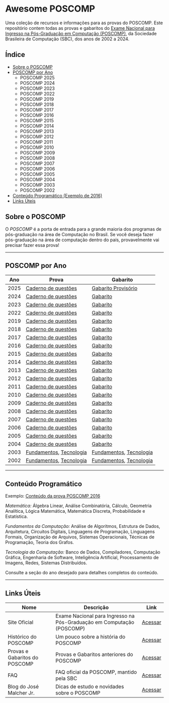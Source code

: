 # Awesome POSCOMP

Uma coleção de recursos e informações para as provas do POSCOMP. Este repositório contem todas as provas e gabaritos do [Exame Nacional para Ingresso na Pós-Graduação em Computação (POSCOMP)]((http://www.sbc.org.br/educacao/poscomp)), da Sociedade Brasileira de Computação (SBC), dos anos de 2002 a 2024. 

## Índice

- [Sobre o POSCOMP](#sobre-o-poscomp)
- [POSCOMP por Ano](#poscomp-por-ano)
    - POSCOMP 2025
    - POSCOMP 2024
    - POSCOMP 2023
    - POSCOMP 2022
    - POSCOMP 2019
    - POSCOMP 2018
    - POSCOMP 2017
    - POSCOMP 2016
    - POSCOMP 2015
    - POSCOMP 2014
    - POSCOMP 2013
    - POSCOMP 2012
    - POSCOMP 2011
    - POSCOMP 2010
    - POSCOMP 2009
    - POSCOMP 2008
    - POSCOMP 2007
    - POSCOMP 2006
    - POSCOMP 2005
    - POSCOMP 2004
    - POSCOMP 2003
    - POSCOMP 2002
- [Conteúdo Programático (Exemplo de 2016)](#conteúdo-programático)
- [Links Úteis](#links-úteis)

## Sobre o POSCOMP

O *POSCOMP* é a porta de entrada para a grande maioria dos programas de pós-graduação na área de Computação no Brasil. Se você deseja fazer pós-graduação na área de computação dentro do país, provavelmente vai precisar fazer essa prova!

---

## POSCOMP por Ano

| Ano   | Prova | Gabarito |
|-------|-------|----------|
| 2025  | [Caderno de questões](#) | [Gabarito Provisório](https://concursos-publicacoes.s3.amazonaws.com/972/publico/972_Edital_009-2025_Gabaritos_PreliminaresdasProvasTO_68b5a68fc7209.pdf?idpub=503427) |
| 2024  | [Caderno de questões](poscomp/2024/poscomp_caderno_prova_2024.pdf) | [Gabarito](poscomp/2024/poscomp_prova_gabarito_2024.pdf) |
| 2023  | [Caderno de questões](poscomp/2023/poscomp_caderno_prova_2023.pdf) | [Gabarito](poscomp/2023/poscomp_gabarito_2023.pdf) |
| 2022  | [Caderno de questões](poscomp/2022/poscomp_prova_2022.pdf) | [Gabarito](poscomp/2022/poscomp_gabarito_2022.pdf) |
| 2019  | [Caderno de questões](https://www.sbc.org.br/documentos-da-sbc/summary/212-2019/1246-prova-2019) | [Gabarito](https://www.sbc.org.br/documentos-da-sbc/summary/212-2019/1247-gabarito-2019) |
| 2018  | [Caderno de questões](https://www.sbc.org.br/documentos-da-sbc/summary/202-2018/1203-prova-2018) | [Gabarito](https://www.sbc.org.br/documentos-da-sbc/summary/202-2018/1202-gabarito-2018) |
| 2017  | [Caderno de questões](https://www.sbc.org.br/documentos-da-sbc/summary/201-2017/1178-prova-2017) | [Gabarito](https://www.sbc.org.br/documentos-da-sbc/summary/201-2017/1179-gabarito-2017) |
| 2016  | [Caderno de questões](https://www.sbc.org.br/documentos-da-sbc/summary/194-2016/1045-prova-2016) | [Gabarito](https://www.sbc.org.br/documentos-da-sbc/summary/194-2016/1044-gabarito-2016) |
| 2015  | [Caderno de questões](http://www.vestibular.ufg.br/2015/poscomp/sistema/prova_gabarito/CADERNO_QUESTOES_PROVA_OBJETIVA.pdf) | [Gabarito](http://vestibular.ufg.br/2015/poscomp/sistema/prova_gabarito/GABARITO_PROVA_OBJETIVA.pdf) |
| 2014  | [Caderno de questões](http://www.sbc.org.br/documentos-da-sbc/summary/181-2014/957-cadernodequestoes-ano2014) | [Gabarito](http://www.sbc.org.br/documentos-da-sbc/summary/181-2014/956-gabarito-ano2014) |
| 2013  | [Caderno de questões](http://www.sbc.org.br/documentos-da-sbc/summary/180-2013/955-cadernodequestoes-ano2013) | [Gabarito](http://www.sbc.org.br/documentos-da-sbc/summary/180-2013/954-gabarito-ano2013) |
| 2012  | [Caderno de questões](http://www.sbc.org.br/documentos-da-sbc/summary/179-2012/953-cadernodequestoes-ano2012) | [Gabarito](http://www.sbc.org.br/documentos-da-sbc/summary/179-2012/952-gabarito-ano2012) |
| 2011  | [Caderno de questões](http://www.sbc.org.br/documentos-da-sbc/summary/157-2011/851-cadernodequestes-ano2011) | [Gabarito](http://www.sbc.org.br/documentos-da-sbc/summary/157-2011/850-gabarito-ano2011) |
| 2010  | [Caderno de questões](http://www.sbc.org.br/documentos-da-sbc/summary/160-2010/859-cadernodequestes-ano2010) | [Gabarito](http://www.sbc.org.br/documentos-da-sbc/summary/160-2010/858-gabarito-ano2010) |
| 2009  | [Caderno de questões](http://www.sbc.org.br/documentos-da-sbc/summary/155-2009/847-cadernodequestes-ano2009) | [Gabarito](http://www.sbc.org.br/documentos-da-sbc/summary/155-2009/846-gabarito-ano2009) |
| 2008  | [Caderno de questões](http://www.sbc.org.br/documentos-da-sbc/summary/154-2008/845-cadernodequestes-ano2008) | [Gabarito](http://www.sbc.org.br/documentos-da-sbc/summary/154-2008/844-gabarito-ano2008) |
| 2007  | [Caderno de questões](http://www.sbc.org.br/documentos-da-sbc/summary/163-2007/866-cadernodequestes-ano2007) | [Gabarito](http://www.sbc.org.br/documentos-da-sbc/summary/163-2007/867-gabarito-ano2007) |
| 2006  | [Caderno de questões](http://www.sbc.org.br/documentos-da-sbc/summary/159-2006/857-cadernodequestes-ano2006) | [Gabarito](http://www.sbc.org.br/documentos-da-sbc/summary/159-2006/856-gabarito-ano2006) |
| 2005  | [Caderno de questões](http://www.sbc.org.br/documentos-da-sbc/summary/161-2005/861-cadernodequestes-ano2005) | [Gabarito](http://www.sbc.org.br/documentos-da-sbc/summary/161-2005/860-gabarito-ano2005) |
| 2004  | [Caderno de questões](http://www.sbc.org.br/documentos-da-sbc/summary/156-2004/849-cadernodequestes-ano2004) | [Gabarito](http://www.sbc.org.br/documentos-da-sbc/summary/156-2004/848-gabarito-ano2004) |
| 2003  | [Fundamentos](http://www.sbc.org.br/documentos-da-sbc/summary/162-2003/862-questesdefundamentos-ano2003), [Tecnologia](http://www.sbc.org.br/documentos-da-sbc/summary/162-2003/863-questesdetecnologia-ano2003) | [Fundamentos](http://www.sbc.org.br/documentos-da-sbc/summary/162-2003/865-gabaritotecnologia-ano2003), [Tecnologia](http://www.sbc.org.br/documentos-da-sbc/summary/162-2003/864-gabaritoano2003) |
| 2002  | [Fundamentos](http://www.sbc.org.br/documentos-da-sbc/summary/158-2002/853-questesdefundamentos-ano2002), [Tecnologia](http://www.sbc.org.br/documentos-da-sbc/summary/158-2002/852-questesdetecnologia-ano2002) | [Fundamentos](http://www.sbc.org.br/documentos-da-sbc/summary/158-2002/855-gabaritofundamentos-ano2002), [Tecnologia](http://www.sbc.org.br/documentos-da-sbc/summary/158-2002/854-gabaritotecnologia-ano2002) |

---

## Conteúdo Programático

Exemplo: [Conteúdo da prova POSCOMP 2016](#poscomp-2016)

*Matemática:* Álgebra Linear, Análise Combinatória, Cálculo, Geometria Analítica, Lógica Matemática, Matemática Discreta, Probabilidade e Estatística.

*Fundamentos da Computação:* Análise de Algoritmos, Estrutura de Dados, Arquitetura, Circuitos Digitais, Linguagens de Programação, Linguagens Formais, Organização de Arquivos, Sistemas Operacionais, Técnicas de Programação, Teoria dos Grafos.

*Tecnologia da Computação:* Banco de Dados, Compiladores, Computação Gráfica, Engenharia de Software, Inteligência Artificial, Processamento de Imagens, Redes, Sistemas Distribuídos.

Consulte a seção do ano desejado para detalhes completos do conteúdo.

---

## Links Úteis

| Nome | Descrição | Link |
|------|-----------|------|    
| Site Oficial | Exame Nacional para Ingresso na Pós-Graduação em Computação (POSCOMP) | [Acessar](https://www.sbc.org.br/educacao/poscomp)|
| Histórico do POSCOMP | Um pouco sobre a história do POSCOMP | [Acessar](https://www.sbc.org.br/educacao/poscomp/2118-o-historico-do-poscomp) |
| Provas e Gabaritos do POSCOMP | Provas e Gabaritos anteriores do POSCOMP| [Acessar](https://www.sbc.org.br/documentos-da-sbc/category/153-provas-e-gabaritos-do-poscomp) |
| FAQ | FAQ oficial da POSCOMP, mantido pela SBC | [Acessar](http://www.sbc.org.br/noticias/10-slideshow-noticias/1971-faq-do-poscomp) |
| Blog do José Malcher Jr. | Dicas de estudo e novidades sobre o POSCOMP | [Acessar](http://josemalcher.net/) |

